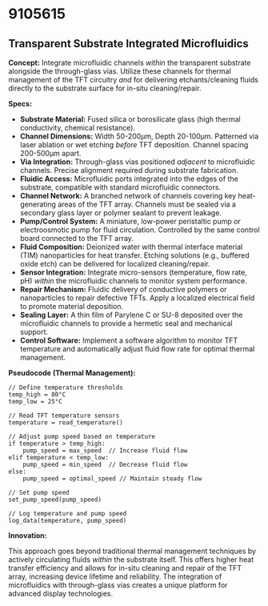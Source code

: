 # 9105615

## Transparent Substrate Integrated Microfluidics

**Concept:** Integrate microfluidic channels *within* the transparent substrate alongside the through-glass vias. Utilize these channels for thermal management of the TFT circuitry *and* for delivering etchants/cleaning fluids directly to the substrate surface for in-situ cleaning/repair.

**Specs:**

*   **Substrate Material:** Fused silica or borosilicate glass (high thermal conductivity, chemical resistance).
*   **Channel Dimensions:** Width 50-200µm, Depth 20-100µm. Patterned via laser ablation or wet etching *before* TFT deposition. Channel spacing 200-500µm apart.
*   **Via Integration:** Through-glass vias positioned *adjacent* to microfluidic channels. Precise alignment required during substrate fabrication.
*   **Fluidic Access:** Microfluidic ports integrated into the edges of the substrate, compatible with standard microfluidic connectors.
*   **Channel Network:** A branched network of channels covering key heat-generating areas of the TFT array. Channels must be sealed via a secondary glass layer or polymer sealant to prevent leakage.
*   **Pump/Control System:** A miniature, low-power peristaltic pump or electroosmotic pump for fluid circulation. Controlled by the same control board connected to the TFT array.
*   **Fluid Composition:** Deionized water with thermal interface material (TIM) nanoparticles for heat transfer. Etching solutions (e.g., buffered oxide etch) can be delivered for localized cleaning/repair.
*   **Sensor Integration:** Integrate micro-sensors (temperature, flow rate, pH) *within* the microfluidic channels to monitor system performance.
*   **Repair Mechanism:** Fluidic delivery of conductive polymers or nanoparticles to repair defective TFTs. Apply a localized electrical field to promote material deposition.
*   **Sealing Layer:** A thin film of Parylene C or SU-8 deposited over the microfluidic channels to provide a hermetic seal and mechanical support.
*   **Control Software:** Implement a software algorithm to monitor TFT temperature and automatically adjust fluid flow rate for optimal thermal management.

**Pseudocode (Thermal Management):**

```
// Define temperature thresholds
temp_high = 80°C
temp_low = 25°C

// Read TFT temperature sensors
temperature = read_temperature()

// Adjust pump speed based on temperature
if temperature > temp_high:
    pump_speed = max_speed  // Increase fluid flow
elif temperature < temp_low:
    pump_speed = min_speed  // Decrease fluid flow
else:
    pump_speed = optimal_speed // Maintain steady flow

// Set pump speed
set_pump_speed(pump_speed)

// Log temperature and pump speed
log_data(temperature, pump_speed)
```

**Innovation:**

This approach goes beyond traditional thermal management techniques by actively circulating fluids *within* the substrate itself. This offers higher heat transfer efficiency and allows for in-situ cleaning and repair of the TFT array, increasing device lifetime and reliability. The integration of microfluidics with through-glass vias creates a unique platform for advanced display technologies.